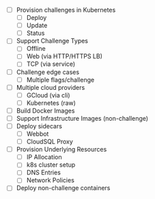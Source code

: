 - [ ] Provision challenges in Kubernetes
  - [ ] Deploy
  - [ ] Update
  - [ ] Status
- [ ] Support Challenge Types
  - [ ] Offline
  - [ ] Web (via HTTP/HTTPS LB)
  - [ ] TCP (via service)
- [ ] Challenge edge cases
  - [ ] Multiple flags/challenge
- [ ] Multiple cloud providers
  - [ ] GCloud (via cli)
  - [ ] Kubernetes (raw)
- [ ] Build Docker Images
- [ ] Support Infrastructure Images (non-challenge)
- [ ] Deploy sidecars
  - [ ] Webbot
  - [ ] CloudSQL Proxy
- [ ] Provision Underlying Resources
  - [ ] IP Allocation
  - [ ] k8s cluster setup
  - [ ] DNS Entries
  - [ ] Network Policies
- [ ] Deploy non-challenge containers
